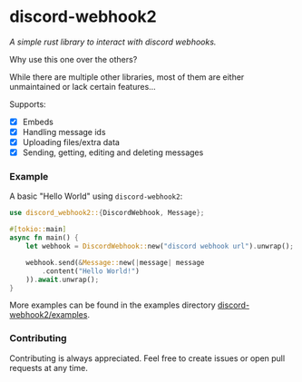 # discord-webhook2

_A simple rust library to interact with discord webhooks._

Why use this one over the others?

While there are multiple other libraries,
most of them are either unmaintained or lack certain features...

Supports:

- [X] Embeds
- [X] Handling message ids
- [X] Uploading files/extra data
- [X] Sending, getting, editing and deleting messages

### Example

A basic "Hello World" using `discord-webhook2`:

```rust
use discord_webhook2::{DiscordWebhook, Message};

#[tokio::main]
async fn main() {
    let webhook = DiscordWebhook::new("discord webhook url").unwrap();

    webhook.send(&Message::new(|message| message
        .content("Hello World!")
    )).await.unwrap();
}
```

More examples can be found in the examples
directory [discord-webhook2/examples](https://github.com/Adrian8115/discord-webhook2/tree/main/examples).

### Contributing

Contributing is always appreciated.
Feel free to create issues or open pull requests at any time.
